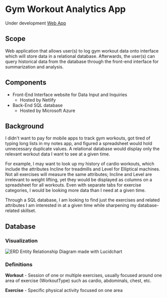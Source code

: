 # Gym Workout Analytics App
Under development
[Web App](https://gymworkoutdatabase.netlify.app)

## Scope
Web application that allows user(s) to log gym workout data onto interface which will store data in a relational database. Afterwards, the user(s) can query historical data from the database through the front-end interface for summarization and analysis.

## Components
- Front-End Interface website for Data Input and Inquiries
    - Hosted by Netlify
- Back-End SQL database
    - Hosted by Microsoft Azure 

## Background
I didn't want to pay for mobile apps to track gym workouts, got tired of typing long lists in my notes app, and figured a spreadsheet would hold unnecessary duplicate values. A relational database would display only the relevant workout data I want to see at a given time.

For example, I may want to look up my history of cardio workouts, which include the attributes Incline for treadmills and Level for Elliptical machines. Not all exercises will measure the same attributes; Incline and Level are irrelevant to weight lifting, yet they would be displayed as columns on a spreadsheet for all workouts. Even with separate tabs for exercise categories, I would be looking more data than I need at a given time. 

Through a SQL database, I am looking to find just the exercises and related attributes I am interested in at a given time while sharpening my database-related skillset.

## Database 
### Visualization
![ERD](https://github.com/kenquejadas/Gym-Workout-Relational-Database/blob/main/Gym%20Workouts%20Database%20ERD.png)
Entity Relationship Diagram made with Lucidchart
### Definitions

**__Workout__** - Session of one or multiple exercises, usually focused around one area of exercise (WorkoutType) such as cardio, abdominals, chest, etc.

**__Exercise__** - Specific physical activity focused on one area 